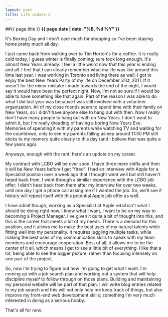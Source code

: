 ```yaml
---
layout: post
title: Life update 1
---
```

##{{ page.title }}
**{{ page.date | date: "%B, %d %Y" }}**

It's Boxing Day and I don't care much for shopping so I've been staying
home pretty much all day.

I just came back from walking over to Tim Horton's for a coffee. It is
really cold today, I guess winter is finally coming; sure took long
enough. It's almost New Years already. I feel a little weird now that
this year is ending and all. I feel that I can clearly remember what my
life was like around this time last year. I was working in Toronto and
living there as well; I got to enjoy the best New Years Party of my life
on December 31st, 2011. If it wasn't for the minor mistake I made
towards the end of the night, I would say it would have been the
perfect night. Now, I'm not so sure if I would be able to have something
like that again. Part of the reason I was able to do what I did last
year was because I was still involved with a volunteer organization. All
of my close friends seem to spend time with their family on New Years,
so I didn't have anyone else to hang out with then. Now I *really* don't
have many people to hang out with on New Years. I don't want to admit it, but
I'm really dreading of having a boring New Years Eve. Memories of
spending it with my parents while watching TV and waiting for the
countdown, only to see my parents falling asleep around 11:30 PM still
sticks to my memory quite clearly to this day (and I believe that was
quite a few years ago).

Anyways, enough with the rant, here's an update on my career.

My contract with LCBO will be over soon. I have three more shifts and
then it will be New Years before I get "fired". I had an interview with
Apple for a Specialist position over a week ago that I thought went well
but still haven't heard back from. I went through a similiar experience
with the LCBO job offer; I didn't hear back from them after my interview
for over two weeks, until one day I got a phone call asking me if I
wanted the job. So, we'll see if history will repeat itself with this
potential Apple job offer as well.

I have admit though, working as a Specialist at Apple retail isn't what
I should be doing right now. I know what I want, I want to be on my way
to becoming a Project Manager. I've given it quite a bit of thought into this,
and this is the career that meets a lot of my needs. There is a demand
for this position, and it allows me to make the best uses of my natural
talents while fitting well into my personality. It requires juggling
multiple tasks, while making the best uses of my communication skills to
speak with my team members and encourage cooperation. Best of all, it
allows me to be the center of it all, which means I get to see a little
bit of everything. I like that a lot, being able to see the bigger
picture, rather than focusing intensely on one part of the project. 

So, now I'm trying to figure out how I'm going to get what I want. I'm
coming up with a job search plan and working out a system that will help
discipline myself to follow through on those plans. Building and
maintaining my personal website will be part of that plan. I will write
blog entries related to my job search and this will not only help me
keep track of things, but also improve my front-end web development
skills; something I'm very much interested in doing as a serious hobby.

That's all for now.
